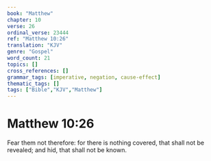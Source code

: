 ```yaml
---
book: "Matthew"
chapter: 10
verse: 26
ordinal_verse: 23444
ref: "Matthew 10:26"
translation: "KJV"
genre: "Gospel"
word_count: 21
topics: []
cross_references: []
grammar_tags: [imperative, negation, cause-effect]
thematic_tags: []
tags: ["Bible","KJV","Matthew"]
---
```


# Matthew 10:26

Fear them not therefore: for there is nothing covered, that shall not be revealed; and hid, that shall not be known.
